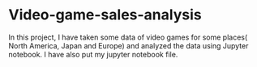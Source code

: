 # Video-game-sales-analysis
In this project, I have taken some data of video games for some places( North America, Japan and Europe) and analyzed the data using Jupyter notebook.
I have also put my jupyter notebook file.
